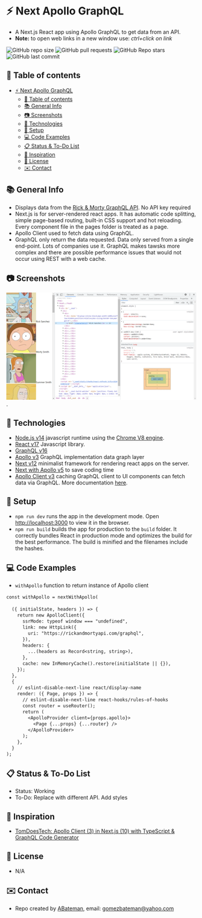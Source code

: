 # :zap: Next Apollo GraphQL

* A Next.js React app using Apollo GraphQL to get data from an API.
* **Note:** to open web links in a new window use: _ctrl+click on link_

![GitHub repo size](https://img.shields.io/github/repo-size/AndrewJBateman/next-apollo-graphql?style=plastic)
![GitHub pull requests](https://img.shields.io/github/issues-pr/AndrewJBateman/next-apollo-graphql?style=plastic)
![GitHub Repo stars](https://img.shields.io/github/stars/AndrewJBateman/next-apollo-graphql?style=plastic)
![GitHub last commit](https://img.shields.io/github/last-commit/AndrewJBateman/next-apollo-graphql?style=plastic)

## :page_facing_up: Table of contents

* [:zap: Next Apollo GraphQL](#zap-next-apollo-graphql)
  * [:page_facing_up: Table of contents](#page_facing_up-table-of-contents)
  * [:books: General Info](#books-general-info)
  * [:camera: Screenshots](#camera-screenshots)
  * [:signal_strength: Technologies](#signal_strength-technologies)
  * [:floppy_disk: Setup](#floppy_disk-setup)
  * [:computer: Code Examples](#computer-code-examples)
  * [:clipboard: Status & To-Do List](#clipboard-status--to-do-list)
  * [:clap: Inspiration](#clap-inspiration)
  * [:file_folder: License](#file_folder-license)
  * [:envelope: Contact](#envelope-contact)

## :books: General Info

* Displays data from the [Rick & Morty GraphQL API](https://rickandmortyapi.com/graphql). No API key required
* Next.js is for server-rendered react apps. It has automatic code splitting, simple page-based routing, built-in CSS support and hot reloading. Every component file in the pages folder is treated as a page.
* Apollo Client used to fetch data using GraphQL.
* GraphQL only return the data requested. Data only served from a single end-point. Lots of companies use it. GraphQL makes tawsks more complex and there are possible performance issues that would not occur using REST with a web cache.

## :camera: Screenshots

![Example screenshot](./imgs/list.png).

## :signal_strength: Technologies

* [Node.js v14](https://nodejs.org/) javascript runtime using the [Chrome V8 engine](https://v8.dev/).
* [React v17](https://reactjs.org/) Javascript library.
* [GraphQL v16](https://github.com/graphql/graphql-js)
* [Apollo v3](https://www.apollographql.com/) GraphQL implementation data graph layer
* [Next v12](https://nextjs.org/) minimalist framework for rendering react apps on the server.
* [Next with Apollo v5](https://www.npmjs.com/package/next-with-apollo) to save coding time
* [Apollo Client v3](https://www.npmjs.com/package/apollo-client) caching GraphQL client to UI components can fetch data via GraphQL. More documentation [here](https://apollographql.com/docs/react/).

## :floppy_disk: Setup

* `npm run dev` runs the app in the development mode. Open [http://localhost:3000](http://localhost:3000) to view it in the browser.
* `npm run build` builds the app for production to the `build` folder. It correctly bundles React in production mode and optimizes the build for the best performance. The build is minified and the filenames include the hashes.

## :computer: Code Examples

* `withApollo` function to return instance of Apollo client

```tsx
const withApollo = nextWithApollo(

  ({ initialState, headers }) => {
    return new ApolloClient({
      ssrMode: typeof window === "undefined",
      link: new HttpLink({
        uri: "https://rickandmortyapi.com/graphql",
      }),
      headers: {
        ...(headers as Record<string, string>),
      },
      cache: new InMemoryCache().restore(initialState || {}),
    });
  },
  {
    // eslint-disable-next-line react/display-name
    render: ({ Page, props }) => {
      // eslint-disable-next-line react-hooks/rules-of-hooks
      const router = useRouter();
      return (
        <ApolloProvider client={props.apollo}>
          <Page {...props} {...router} />
        </ApolloProvider>
      );
    },
  }
);
```

## :clipboard: Status & To-Do List

* Status: Working
* To-Do: Replace with different API. Add styles

## :clap: Inspiration

* [TomDoesTech: Apollo Client (3) in Next.js (10) with TypeScript & GraphQL Code Generator](https://www.youtube.com/watch?v=4yDrtFUbUzo&t=415s)

## :file_folder: License

* N/A

## :envelope: Contact

* Repo created by [ABateman](https://github.com/AndrewJBateman), email: gomezbateman@yahoo.com
